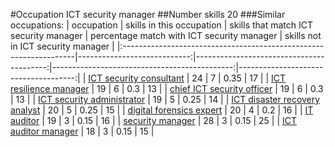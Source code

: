 #Occupation ICT security manager
##Number skills 20
###Similar occupations:
| occupation                                                        |   skills in this occupation |   skills that match ICT security manager |   percentage match with ICT security manager |   skills not in ICT security manager |
|:------------------------------------------------------------------|----------------------------:|-----------------------------------------:|---------------------------------------------:|-------------------------------------:|
| [ICT security consultant](ICT_security_consultant.md)             |                          24 |                                        7 |                                         0.35 |                                   17 |
| [ICT resilience manager](ICT_resilience_manager.md)               |                          19 |                                        6 |                                         0.3  |                                   13 |
| [chief ICT security officer](chief_ICT_security_officer.md)       |                          19 |                                        6 |                                         0.3  |                                   13 |
| [ICT security administrator](ICT_security_administrator.md)       |                          19 |                                        5 |                                         0.25 |                                   14 |
| [ICT disaster recovery analyst](ICT_disaster_recovery_analyst.md) |                          20 |                                        5 |                                         0.25 |                                   15 |
| [digital forensics expert](digital_forensics_expert.md)           |                          20 |                                        4 |                                         0.2  |                                   16 |
| [IT auditor](IT_auditor.md)                                       |                          19 |                                        3 |                                         0.15 |                                   16 |
| [security manager](security_manager.md)                           |                          28 |                                        3 |                                         0.15 |                                   25 |
| [ICT auditor manager](ICT_auditor_manager.md)                     |                          18 |                                        3 |                                         0.15 |                                   15 |
